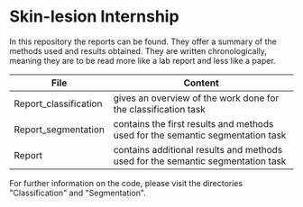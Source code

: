 # Skin-lesion Internship 

In this repository the reports can be found. They offer a summary of the methods used and results obtained. They are written
chronologically, meaning they are to be read more like a lab report and less like a paper.


| File        | Content       |
| ------------- |-------------|
| Report_classification    | gives an overview of the work done for the classification task |
| Report_segmentation      |  contains the first results and methods used for the semantic segmentation task  |
| Report      | contains additional results and methods used for the semantic segmentation task  |

For further information on the code, please visit the directories "Classification" and "Segmentation".
